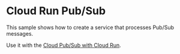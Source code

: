 # Cloud Run Pub/Sub 

This sample shows how to create a service that processes Pub/Sub messages.

Use it with the [Cloud Pub/Sub with Cloud Run](http://cloud.google.com/run/docs/tutorials/pubsub).

